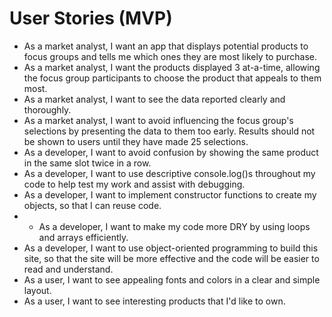 # User Stories (MVP)

* As a market analyst, I want an app that displays potential products to focus groups and tells me which ones they are most likely to purchase.
* As a market analyst, I want the products displayed 3 at-a-time, allowing the focus group participants to choose the product that appeals to them most.
* As a market analyst, I want to see the data reported clearly and thoroughly.
* As a market analyst, I want to avoid influencing the focus group's selections by presenting the data to them too early. Results should not be shown to users until they have made 25 selections.
* As a developer, I want to avoid confusion by showing the same product in the same slot twice in a row.
* As a developer, I want to use descriptive console.log()s throughout my code to help test my work and assist with debugging.
* As a developer, I want to implement constructor functions to create my objects, so that I can reuse code.
* * As a developer, I want to make my code more DRY by using loops and arrays efficiently.
* As a developer, I want to use object-oriented programming to build this site, so that the site will be more effective and the code will be easier to read and understand.
* As a user, I want to see appealing fonts and colors in a clear and simple layout.
* As a user, I want to see interesting products that I'd like to own.
